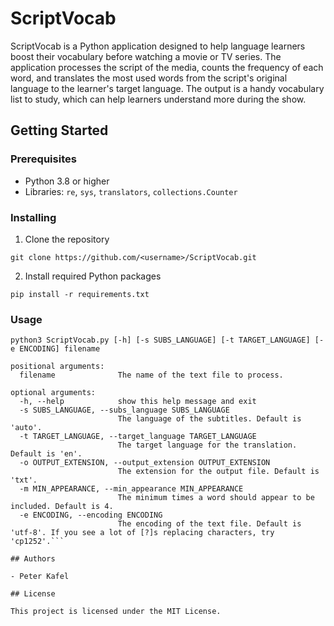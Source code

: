 # ScriptVocab

ScriptVocab is a Python application designed to help language learners boost their vocabulary before watching a movie or TV series. The application processes the script of the media, counts the frequency of each word, and translates the most used words from the script's original language to the learner's target language. The output is a handy vocabulary list to study, which can help learners understand more during the show.

## Getting Started

### Prerequisites

- Python 3.8 or higher
- Libraries: `re`, `sys`, `translators`, `collections.Counter`

### Installing

1. Clone the repository
```
git clone https://github.com/<username>/ScriptVocab.git
```
2. Install required Python packages
```
pip install -r requirements.txt
```

### Usage

```
python3 ScriptVocab.py [-h] [-s SUBS_LANGUAGE] [-t TARGET_LANGUAGE] [-e ENCODING] filename

positional arguments:
  filename              The name of the text file to process.

optional arguments:
  -h, --help            show this help message and exit
  -s SUBS_LANGUAGE, --subs_language SUBS_LANGUAGE
                        The language of the subtitles. Default is 'auto'.
  -t TARGET_LANGUAGE, --target_language TARGET_LANGUAGE
                        The target language for the translation. Default is 'en'.
  -o OUTPUT_EXTENSION, --output_extension OUTPUT_EXTENSION
                        The extension for the output file. Default is 'txt'.
  -m MIN_APPEARANCE, --min_appearance MIN_APPEARANCE
                        The minimum times a word should appear to be included. Default is 4.
  -e ENCODING, --encoding ENCODING
                        The encoding of the text file. Default is 'utf-8'. If you see a lot of [?]s replacing characters, try 'cp1252'.```

## Authors

- Peter Kafel

## License

This project is licensed under the MIT License.
